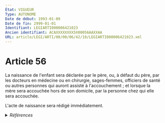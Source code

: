 ```yaml
---
État: VIGUEUR
Type: AUTONOME
Date de début: 1993-01-09
Date de fin: 2999-01-01
Identifiant: LEGIARTI000006421023
Ancien identifiant: ACAXXXXXXXX5X00056AAXXAA
URL: article/LEGI/ARTI/00/00/06/42/10/LEGIARTI000006421023.xml
---
```


<h1>Article 56</h1>

La naissance de l'enfant sera déclarée par le père, ou, à défaut du père, par
les docteurs en médecine ou en chirurgie, sages-femmes, officiers de santé ou
autres personnes qui auront assisté à l'accouchement ; et lorsque la mère sera
accouchée hors de son domicile, par la personne chez qui elle sera accouchée.<br />

L'acte de naissance sera rédigé immédiatement.


<details>
  <summary><em>Références</em></summary>

  <h2>Articles faisant référence à l'article</h2>
  
  <ul>
    <li>
      <a href="https://legal.tricoteuses.fr//redirection/LEGIARTI000006490574?vers=git&vers=legifrance">Code pénal (ancien) - article R40 AUTONOME ABROGE, en vigueur du 1990-01-01 au 1994-03-01</a> CITATION source
    </li>
    <li>
      <a href="https://legal.tricoteuses.fr//redirection/LEGIARTI000006490573?vers=git&vers=legifrance">Code pénal (ancien) - article R40 AUTONOME MODIFIE, en vigueur du 1985-10-01 au 1988-03-24</a> CITATION source
    </li>
    <li>
      <a href="https://legal.tricoteuses.fr//redirection/LEGIARTI000006490571?vers=git&vers=legifrance">Code pénal (ancien) - article R40 AUTONOME MODIFIE, en vigueur du 1981-05-13 au 1981-12-17</a> CITATION source
    </li>
    <li>
      <a href="https://legal.tricoteuses.fr//redirection/LEGIARTI000006490572?vers=git&vers=legifrance">Code pénal (ancien) - article R40 AUTONOME MODIFIE, en vigueur du 1981-12-17 au 1985-10-01</a> CITATION source
    </li>
    <li>
      <a href="https://legal.tricoteuses.fr//redirection/LEGIARTI000006286391?vers=git&vers=legifrance">Décret n°2004-1159 du 29 octobre 2004 portant application de la loi n° 2002-304 du 4 mars 2002 modifiée relative au nom de famille et modifiant diverses dispositions relatives à l'état civil. - article 2 AUTONOME VIGUEUR, en vigueur depuis le 2005-01-01</a> CITATION source
    </li>
    <li>
      <a href="https://legal.tricoteuses.fr//redirection/LEGIARTI000006284311?vers=git&vers=legifrance">LOI n° 93-22 du 8 janvier 1993 modifiant le code civil relative à l'état civil, à la famille et aux droits de l'enfant et instituant le juge aux affaires familiales - article 3 ENTIEREMENT_MODIF</a> MODIFICATION cible
    </li>
    <li>
      <a href="https://legal.tricoteuses.fr//redirection/LEGIARTI000006490570?vers=git&vers=legifrance">Code pénal (ancien) - article R40 AUTONOME MODIFIE, en vigueur du 1958-12-24 au 1981-05-13</a> CITATION source
    </li>
    <li>
      <a href="https://legal.tricoteuses.fr//redirection/LEGIARTI000006418585?vers=git&vers=legifrance">Code pénal - article 433-18-1 AUTONOME VIGUEUR, en vigueur depuis le 2007-03-06</a> CITATION source
    </li>
    <li>
      <a href="https://legal.tricoteuses.fr//redirection/LEGIARTI000006419564?vers=git&vers=legifrance">Code pénal - article R645-4 AUTONOME VIGUEUR, en vigueur depuis le 1994-03-01</a> CITATION source
    </li>
  </ul>
  
  <h2>Références faites par l'article</h2>
  
  <ul>
    <li>
      1993-01-08 MODIFICATION source <a href="https://legal.tricoteuses.fr//redirection/LEGIARTI000006284311?vers=git&vers=legifrance">LOI n° 93-22 du 8 janvier 1993 modifiant le code civil relative à l'état civil, à la famille et aux droits de l'enfant et instituant le juge aux affaires familiales - article 3 ENTIEREMENT_MODIF</a>
    </li>
    <li>
      2004-10-29 CITATION cible <a href="https://legal.tricoteuses.fr//redirection/LEGIARTI000006286391?vers=git&vers=legifrance">Décret n°2004-1159 du 29 octobre 2004 portant application de la loi n° 2002-304 du 4 mars 2002 modifiée relative au nom de famille et modifiant diverses dispositions relatives à l'état civil. - article 2 AUTONOME VIGUEUR, en vigueur depuis le 2005-01-01</a>
    </li>
    <li>
      2999-01-01 CITATION cible <a href="https://legal.tricoteuses.fr//redirection/LEGIARTI000006490574?vers=git&vers=legifrance">Code pénal (ancien) - article R40 AUTONOME ABROGE, en vigueur du 1990-01-01 au 1994-03-01</a>
    </li>
    <li>
      2999-01-01 CITATION cible <a href="https://legal.tricoteuses.fr//redirection/LEGIARTI000006418585?vers=git&vers=legifrance">Code pénal - article 433-18-1 AUTONOME VIGUEUR, en vigueur depuis le 2007-03-06</a>
    </li>
    <li>
      2999-01-01 CITATION cible <a href="https://legal.tricoteuses.fr//redirection/LEGIARTI000006419564?vers=git&vers=legifrance">Code pénal - article R645-4 AUTONOME VIGUEUR, en vigueur depuis le 1994-03-01</a>
    </li>
    <li>
      CODIFICATION source Loi 1803-03-11
    </li>
    <li>
      CREATION source Loi 1803-03-11 promulguée le 21 mars 1803
    </li>
  </ul>
</details>
